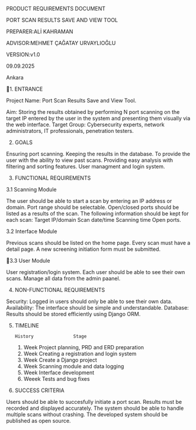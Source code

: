 PRODUCT REQUIREMENTS DOCUMENT

PORT SCAN RESULTS SAVE AND VIEW TOOL

PREPARER:ALİ KAHRAMAN

ADVISOR:MEHMET ÇAĞATAY URVAYLIOĞLU

VERSION:v1.0

09.09.2025

Ankara

1. ENTRANCE

 Project Name: Port Scan Results Save and View Tool.

 Aim: Storing the results obtained by performing N port scanning on the target IP entered by
the user in the system and presenting them visually via the web interface.
 Target Group: Cybersecurity experts, network administrators, IT professionals, penetration
testers.

2. GOALS

 Ensuring port scanning.
 Keeping the results in the database.
 To provide the user with the ability to view past scans.
 Providing easy analysis with filtering and sorting features.
 User managment and login system.

3. FUNCTIONAL REQUIREMENTS
   
3.1 Scanning Module

 The user should be able to start a scan by entering an IP address or domain.
 Port range should be selectable.
 Open/closed ports should be listed as a results of the scan.
 The following information should be kept for each scan:
 Target IP/domain
 Scan date/time
 Scanning time
 Open ports.

3.2 Interface Module

 Previous scans should be listed on the home page.
 Every scan must have a detail page.
 A new screening initiation form must be submitted.

3.3 User Module

 User registration/login system.
 Each user should be able to see their own scans.
 Manage all data from the admin paanel.

4. NON-FUNCTIONAL REQUIREMENTS

 Security: Logged in users should only be able to see their own data.
 Availability: The interface should be simple and understandable.
 Database: Results should be stored efficiently using Django ORM.

5. TIMELINE

       History               Stage

    1. Week    Project planning, PRD and ERD preparation
    2. Week    Creating a registration and login system
    3. Week    Create a Django project
    4. Week    Scanning module and data logging
    5. Week    Interface development
    6. Weeek   Tests and bug fixes


6. SUCCESS CRITERIA

 Users should be able to succesfully initiate a port scan.
 Results must be recorded and displayed accurately.
 The system should be able to handle multiple scans without crashing.
 The developed system should be published as open source.


